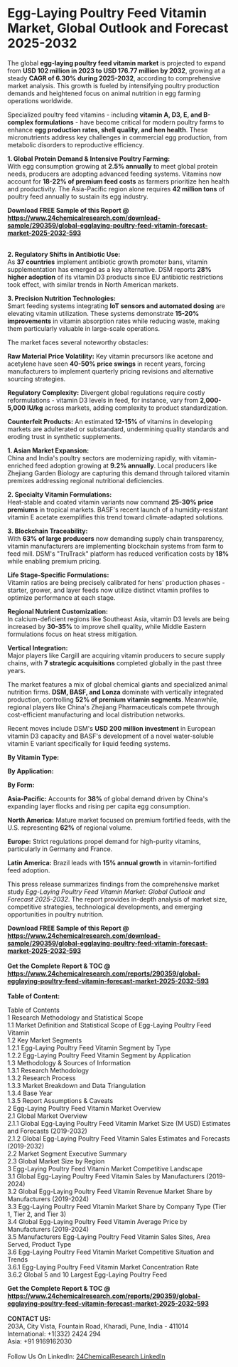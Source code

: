 <h1>Egg-Laying Poultry Feed Vitamin Market, Global Outlook and Forecast 2025-2032</h1><p>The global <strong>egg-laying poultry feed vitamin market</strong> is projected to expand from <strong>USD 102 million in 2023 to USD 176.77 million by 2032</strong>, growing at a steady <strong>CAGR of 6.30% during 2025-2032</strong>, according to comprehensive market analysis. This growth is fueled by intensifying poultry production demands and heightened focus on animal nutrition in egg farming operations worldwide.</p><p>Specialized poultry feed vitamins - including <strong>vitamin A, D3, E, and B-complex formulations</strong> - have become critical for modern poultry farms to enhance <strong>egg production rates, shell quality, and hen health</strong>. These micronutrients address key challenges in commercial egg production, from metabolic disorders to reproductive efficiency.</p><p><strong>1. Global Protein Demand &amp; Intensive Poultry Farming:</strong><br>
With egg consumption growing at <strong>2.5% annually</strong> to meet global protein needs, producers are adopting advanced feeding systems. Vitamins now account for <strong>18-22% of premium feed costs</strong> as farmers prioritize hen health and productivity. The Asia-Pacific region alone requires <strong>42 million tons</strong> of poultry feed annually to sustain its egg industry.</p><div><b>Download FREE Sample of this Report @ 
            <a href="https://www.24chemicalresearch.com/download-sample/290359/global-egglaying-poultry-feed-vitamin-forecast-market-2025-2032-593">
            https://www.24chemicalresearch.com/download-sample/290359/global-egglaying-poultry-feed-vitamin-forecast-market-2025-2032-593</a></b></div><br><p><strong>2. Regulatory Shifts in Antibiotic Use:</strong><br>
As <strong>37 countries</strong> implement antibiotic growth promoter bans, vitamin supplementation has emerged as a key alternative. DSM reports <strong>28% higher adoption</strong> of its vitamin D3 products since EU antibiotic restrictions took effect, with similar trends in North American markets.</p><p><strong>3. Precision Nutrition Technologies:</strong><br>
Smart feeding systems integrating <strong>IoT sensors and automated dosing</strong> are elevating vitamin utilization. These systems demonstrate <strong>15-20% improvements</strong> in vitamin absorption rates while reducing waste, making them particularly valuable in large-scale operations.</p><p>The market faces several noteworthy obstacles:</p><p><strong>Raw Material Price Volatility:</strong> Key vitamin precursors like acetone and acetylene have seen <strong>40-50% price swings</strong> in recent years, forcing manufacturers to implement quarterly pricing revisions and alternative sourcing strategies.</p><p><strong>Regulatory Complexity:</strong> Divergent global regulations require costly reformulations - vitamin D3 levels in feed, for instance, vary from <strong>2,000-5,000 IU/kg</strong> across markets, adding complexity to product standardization.</p><p><strong>Counterfeit Products:</strong> An estimated <strong>12-15%</strong> of vitamins in developing markets are adulterated or substandard, undermining quality standards and eroding trust in synthetic supplements.</p><p><strong>1. Asian Market Expansion:</strong><br>
China and India's poultry sectors are modernizing rapidly, with vitamin-enriched feed adoption growing at <strong>9.2% annually</strong>. Local producers like Zhejiang Garden Biology are capturing this demand through tailored vitamin premixes addressing regional nutritional deficiencies.</p><p><strong>2. Specialty Vitamin Formulations:</strong><br>
Heat-stable and coated vitamin variants now command <strong>25-30% price premiums</strong> in tropical markets. BASF's recent launch of a humidity-resistant vitamin E acetate exemplifies this trend toward climate-adapted solutions.</p><p><strong>3. Blockchain Traceability:</strong><br>
With <strong>63% of large producers</strong> now demanding supply chain transparency, vitamin manufacturers are implementing blockchain systems from farm to feed mill. DSM's "TruTrack" platform has reduced verification costs by <strong>18%</strong> while enabling premium pricing.</p><p><strong>Life Stage-Specific Formulations:</strong><br>
	Vitamin ratios are being precisely calibrated for hens' production phases - starter, grower, and layer feeds now utilize distinct vitamin profiles to optimize performance at each stage.</p><p><strong>Regional Nutrient Customization:</strong><br>
	In calcium-deficient regions like Southeast Asia, vitamin D3 levels are being increased by <strong>30-35%</strong> to improve shell quality, while Middle Eastern formulations focus on heat stress mitigation.</p><p><strong>Vertical Integration:</strong><br>
	Major players like Cargill are acquiring vitamin producers to secure supply chains, with <strong>7 strategic acquisitions</strong> completed globally in the past three years.</p><p>The market features a mix of global chemical giants and specialized animal nutrition firms. <strong>DSM, BASF, and Lonza</strong> dominate with vertically integrated production, controlling <strong>52% of premium vitamin segments</strong>. Meanwhile, regional players like China's Zhejiang Pharmaceuticals compete through cost-efficient manufacturing and local distribution networks.</p><p>Recent moves include DSM's <strong>USD 200 million investment</strong> in European vitamin D3 capacity and BASF's development of a novel water-soluble vitamin E variant specifically for liquid feeding systems.</p><p><strong>By Vitamin Type:</strong></p><p><strong>By Application:</strong></p><p><strong>By Form:</strong></p><p><strong>Asia-Pacific:</strong> Accounts for <strong>38%</strong> of global demand driven by China's expanding layer flocks and rising per capita egg consumption.</p><p><strong>North America:</strong> Mature market focused on premium fortified feeds, with the U.S. representing <strong>62%</strong> of regional volume.</p><p><strong>Europe:</strong> Strict regulations propel demand for high-purity vitamins, particularly in Germany and France.</p><p><strong>Latin America:</strong> Brazil leads with <strong>15% annual growth</strong> in vitamin-fortified feed adoption.</p><p>This press release summarizes findings from the comprehensive market study <em>Egg-Laying Poultry Feed Vitamin Market: Global Outlook and Forecast 2025-2032</em>. The report provides in-depth analysis of market size, competitive strategies, technological developments, and emerging opportunities in poultry nutrition.</p><div><b>Download FREE Sample of this Report @ 
            <a href="https://www.24chemicalresearch.com/download-sample/290359/global-egglaying-poultry-feed-vitamin-forecast-market-2025-2032-593">
            https://www.24chemicalresearch.com/download-sample/290359/global-egglaying-poultry-feed-vitamin-forecast-market-2025-2032-593</a></b></div><br><div><b>Get the Complete Report & TOC @ 
            <a href="https://www.24chemicalresearch.com/reports/290359/global-egglaying-poultry-feed-vitamin-forecast-market-2025-2032-593">
            https://www.24chemicalresearch.com/reports/290359/global-egglaying-poultry-feed-vitamin-forecast-market-2025-2032-593</a></b></div><br>
            <b>Table of Content:</b><p>Table of Contents<br />
1 Research Methodology and Statistical Scope<br />
1.1 Market Definition and Statistical Scope of Egg-Laying Poultry Feed Vitamin<br />
1.2 Key Market Segments<br />
1.2.1 Egg-Laying Poultry Feed Vitamin Segment by Type<br />
1.2.2 Egg-Laying Poultry Feed Vitamin Segment by Application<br />
1.3 Methodology & Sources of Information<br />
1.3.1 Research Methodology<br />
1.3.2 Research Process<br />
1.3.3 Market Breakdown and Data Triangulation<br />
1.3.4 Base Year<br />
1.3.5 Report Assumptions & Caveats<br />
2 Egg-Laying Poultry Feed Vitamin Market Overview<br />
2.1 Global Market Overview<br />
2.1.1 Global Egg-Laying Poultry Feed Vitamin Market Size (M USD) Estimates and Forecasts (2019-2032)<br />
2.1.2 Global Egg-Laying Poultry Feed Vitamin Sales Estimates and Forecasts (2019-2032)<br />
2.2 Market Segment Executive Summary<br />
2.3 Global Market Size by Region<br />
3 Egg-Laying Poultry Feed Vitamin Market Competitive Landscape<br />
3.1 Global Egg-Laying Poultry Feed Vitamin Sales by Manufacturers (2019-2024)<br />
3.2 Global Egg-Laying Poultry Feed Vitamin Revenue Market Share by Manufacturers (2019-2024)<br />
3.3 Egg-Laying Poultry Feed Vitamin Market Share by Company Type (Tier 1, Tier 2, and Tier 3)<br />
3.4 Global Egg-Laying Poultry Feed Vitamin Average Price by Manufacturers (2019-2024)<br />
3.5 Manufacturers Egg-Laying Poultry Feed Vitamin Sales Sites, Area Served, Product Type<br />
3.6 Egg-Laying Poultry Feed Vitamin Market Competitive Situation and Trends<br />
3.6.1 Egg-Laying Poultry Feed Vitamin Market Concentration Rate<br />
3.6.2 Global 5 and 10 Largest Egg-Laying Poultry Feed</p><div><b>Get the Complete Report & TOC @ 
            <a href="https://www.24chemicalresearch.com/reports/290359/global-egglaying-poultry-feed-vitamin-forecast-market-2025-2032-593">
            https://www.24chemicalresearch.com/reports/290359/global-egglaying-poultry-feed-vitamin-forecast-market-2025-2032-593</a></b></div><br><b>CONTACT US:</b><br>
            203A, City Vista, Fountain Road, Kharadi, Pune, India - 411014<br>
            International: +1(332) 2424 294<br>
            Asia: +91 9169162030 <br><br>
            Follow Us On LinkedIn: <a href="https://www.linkedin.com/company/24chemicalresearch/">24ChemicalResearch LinkedIn</a>